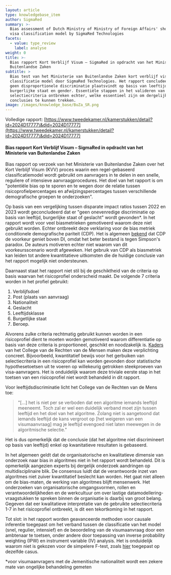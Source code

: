 ```yaml
---
layout: article
type: knowledgebase_item
author: SigmaRed
summary: >-
  Bias assessment of Dutch Ministry of Ministry of Foreign Affairs' short stay
  visa classification model by SigmaRed Technologies
facets:
  - value: type_review
    label: analyse
weight: 0
title: >-
  Bias rapport Kort Verblijf Visum – SigmaRed in opdracht van het Ministerie van
  Buitenlandse Zaken
subtitle: >
  Bias test van het Ministerie van Buitenlandse Zaken kort verblijf visum
  classificatie model door SigmaRed Technologies. Het rapport concludeert dat er
  geen disproportionele discriminatie plaatsvindt op basis van leeftijd,
  burgerlijke staat en gender. Essentiële stappen in het valideren van
  selectiecriteria ontbreken echter, welke essentieel zijn om dergelijke
  conclusies te kunnen trekken.
image: /images/knowledge_base/BuZa_SR.png
---
```


Volledige rapport: [https://www.tweedekamer.nl/kamerstukken/detail?id=2024D17777\&did=2024D17777](https://www.tweedekamer.nl/kamerstukken/detail?id=2024D17777\&did=2024D17777)

#### Bias rapport Kort Verblijf Visum – SigmaRed in opdracht van het Ministerie van Buitenlandse Zaken

Bias rapport op verzoek van het Ministerie van Buitenlandse Zaken over het Kort Verblijf Visum (KVV) proces waarin een regel-gebaseerd classificatiemodel wordt gebruikt om aanvragers in te delen in een snelle, reguliere of intensieve aanvraagprocedures. Het doel van het rapport is om "potentiële bias op te sporen en te wegen door de relatie tussen risicoprofielpercentages en afwijzingspercentages tussen verschillende demografische groepen te onderzoeken".

Op basis van een vergelijking tussen disparate impact ratios tussen 2022 en 2023 wordt geconcludeerd dat er "geen onevenredige discriminatie op basis van leeftijd, burgerlijke staat of geslacht" wordt gevonden\*. In het rapport wordt voor veel biasmetrieken gemotiveerd waarom deze niet gebruikt worden. Echter ontbreekt deze verklaring voor de bias metriek conditionele demografische pariteit (CDP). Het is algemeen <a href="https://arxiv.org/abs/2005.05906" target="_blank">bekend</a> dat CDP de voorkeur geniet boven DI, omdat het beter bestand is tegen Simpson's paradox. De auteurs motiveren echter niet waarom van dit voorkeursscenario wordt afgeweken. Het gebruik van CDP als biasmetriek kan leiden tot andere kwantitatieve uitkomsten die de huidige conclusie van het rapport mogelijk niet ondersteunen.

Daarnaast staat het rapport niet stil bij de geschiktheid van de criteria op basis waarvan het risicoprofiel onderscheid maakt. De volgende 7 criteria worden in het profiel gebruikt:

1. Verblijfsdoel
2. Post (plaats van aanvraag)
3. Nationaliteit
4. Geslacht
5. Leeftijdsklasse
6. Burgetlijke staat
7. Beroep.

Alvorens zulke criteria rechtmatig gebruikt kunnen worden in een risicoprofiel dient te moeten worden gemotiveerd waarom differentiatie op basis van deze criteria is proportioneel, geschikt en noodzakelijk is. <a href="https://publicaties.mensenrechten.nl/publicatie/61a734e65d726f72c45f9dce" target="_blank">Kaders</a> van het College van de Rechten van de Mensen maken deze verplichting concreet. Bijvoorbeeld, kwantitatief bewijs voor het gerbuiken van selectiecriteria in een risicoprofiel kan worden gevonden door statistische hypothesetoetsen uit te voeren op willekeurig getrokken steekproeven van visa-aanvragers. Het is onduidelijk waarom deze triviale eerste stap in het toetsen van een risicoprofiel niet wordt behandeld in dit rapport.

Voor leeftijdsdiscriminatie licht het College van de Rechten van de Mens toe:

> "\[...] het is niet per se verboden dat een algoritme iemands leeftijd meeneemt. Toch zal er wel een duidelijk verband moet zijn tussen leeftijd en het doel van het algoritme. Zolang niet is aangetoond dat iemands leeftijd de kans vergroot op \[het weigeren van een visumaanvraag] mag je leeftijd evengoed niet laten meewegen in de algoritmische selectie."

Het is dus opmerkelijk dat de conclusie (dat het algoritme niet discrimineert op basis van leeftijd) enkel op kwanitatieve resultaten is gebaseerd.

In het algemeen geldt dat de organisatorische en kwalitatieve dimensie van onderzoek naar bias in algoritmes niet in het rapport wordt behandeld. Dit is opmerkelijk aangezien experts bij dergelijk onderzoek aandringen op multidisciplinaire blik. De consensus luidt dat de verantwoorde inzet van algoritmes niet zuiver kwantitatief beslecht kan worden. Het gaat niet alleen om de bias-maten, de werking van algoritmes blijft mensenwerk. Het onderzoeken van organisatorische omgangsvormen, rollen en verantwoordelijkheden en de werkcultuur om over lastige datamodellering-vraagstukken te spreken binnen de organisatie is daarbij van groot belang. Gegeven dat eer kwalitatieve interpretatie van de gebruikte selectiecriteria 1-7 in het risicoprofiel ontbreekt, is dit een tekortkoming in het rapport.

Tot slot: in het rapport worden geavanceerde methoden voor causale inferentie toegepast om het verband tussen de classificatie van het model (snel, regulier, intensief) en de beoordeling van de visumaanvraag door een ambtenaar te toetsen, onder andere door toepassing van inverse probability weighting (IPW) en instrument variable (IV) analysis. Het is onduidelijk waarom niet is gekozen voor de simpelere F-test, zoals [hier](/nl/knowledge-platform/knowledge-base/20242904_f-test_confirmation_bias/) toegepast op dezelfde casus.

\*voor visumaanvragers met de Jemenitische nationaliteit wordt een zekere mate van ongelijke behandeling gemeten
